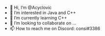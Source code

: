 - 👋 Hi, I’m @Acyclovic
- 👀 I’m interested in Java and C++
- 🌱 I’m currently learning C++
- 💞️ I’m looking to collaborate on ...
- 📫 How to reach me on Discord: consi#3386

<!---
Acyclovic/Acyclovic is a ✨ special ✨ repository because its `README.md` (this file) appears on your GitHub profile.
You can click the Preview link to take a look at your changes.
--->
